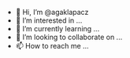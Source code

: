 - 👋 Hi, I’m @agaklapacz
- 👀 I’m interested in ...
- 🌱 I’m currently learning ...
- 💞️ I’m looking to collaborate on ...
- 📫 How to reach me ...

<!---
agaklapacz/agaklapacz is a ✨ special ✨ repository because its `README.md` (this file) appears on your GitHub profile.
You can click the Preview link to take a look at your changes.
--->
